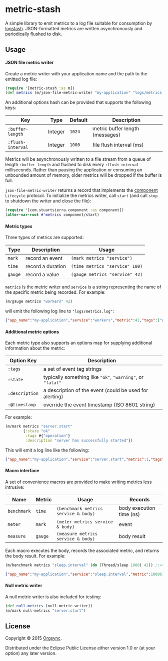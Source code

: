 # metric-stash

A simple library to emit metrics to a log file suitable for
consumption by [logstash][logstash]. JSON-formatted metrics are
written asynchronously and periodically flushed to disk.

## Usage

#### JSON file metric writer

Create a metric writer with your application name and the path to the
emitted log file:

```clj
(require '[metric-stash :as m])
(def metrics (m/json-file-metric-writer "my-application" "logs/metrics.log"))
```

An additional options hash can be provided that supports the following
keys:

| Key              | Type    | Default | Description                     |
|------------------|---------|---------|---------------------------------|
|`:buffer-length`  | Integer | `1024`  | metric buffer length (messages) |
|`:flush-interval` | Integer | `1000`  | file flush interval (ms)        |

Metrics will be asynchronously written to a file stream from a queue
of length `:buffer-length` and flushed to disk every `:flush-interval`
milliseconds. Rather than pausing the application or consuming an
unbounded amount of memory, older metrics will be dropped if the
buffer is full.

`json-file-metric-writer` returns a record that implements the
[component][component] `Lifecycle` protocol. To initialize the metrics
writer, call `start` (and call `stop` to shutdown the writer and close
the file):

```clj
(require '[com.stuartsierra.component :as component])
(alter-var-root #'metrics component/start)
```

#### Metric types

Three types of metrics are supported:

| Type   | Description       | Usage                          |
|--------|-------------------|--------------------------------|
|`mark`  | record an event   | `(mark metrics "service")`     |
|`time`  | record a duration | `(time metrics "service" 100)` |
|`gauge` | record a value    | `(gauge metrics "service" 42)` |

`metrics` is the metric writer and `service` is a string representing
the name of the specific metric being recorded. For example:

```clj
(m/gauge metrics "workers" 42)
```

will emit the following log line to `"logs/metrics.log"`:

```json
{"app_name":"my-application","service":"workers","metric":42,"tags":["gauge"],"@timestamp":"2015-09-03T16:56:45.652Z"}
```

#### Additional metric options

Each metric type also supports an options map for supplying additional
information about the metric:

| Option Key     | Description                                                |
|----------------|------------------------------------------------------------|
| `:tags`        | a set of event tag strings                                 |
| `:state`       | typically something like `"ok"`, `"warning"`, or `"fatal"` |
| `:description` | a description of the event (could be used for alerting)    |
| `:@timestamp`  | override the event timestamp (ISO 8601 string)             |

For example:

```clj
(m/mark metrics "server.start"
        {:state "ok"
         :tags #{"operation"}
         :description "server has successfully started"})
```

This will emit a log line like the following:

```json
{"app_name":"my-application","service":"server.start","metric":1,"tags":["mark","operation"],"@timestamp":"2015-09-03T20:19:42.229Z","state":"ok","description":"server has successfully started"}
```

#### Macro interface

A set of convenience macros are provided to make writing metrics less
intrusive:

| Name        | Metric  | Usage                                | Records                  |
|-------------|---------|--------------------------------------|--------------------------|
| `benchmark` | `time`  | `(benchmark metrics service & body)` | body execution time (ns) |
| `meter`     | `mark`  | `(meter metrics service & body)`     | event                    |
| `measure`   | `gauge` | `(measure metrics service & body)`   | body result              |

Each macro executes the body, records the associated metric, and
returns the body result. For example:

```clj
(m/benchmark metrics "sleep.interval" (do (Thread/sleep 1000) 42)) ;;=> 42
```

```json
{"app_name":"my-application","service":"sleep.interval","metric":1000679338,"tags":["time"],"@timestamp":"2015-09-03T20:40:55.337Z"}
```

#### Null metric writer

A null metric writer is also included for testing:

```clj
(def null-metrics (null-metric-writer))
(m/mark null-metrics "server.start")
```

## License

Copyright © 2015 [Orgsync][orgsync].

Distributed under the Eclipse Public License either version 1.0 or (at
your option) any later version.

[logstash]: https://www.elastic.co/products/logstash
[component]: https://github.com/stuartsierra/component
[orgsync]: http://www.orgsync.com
